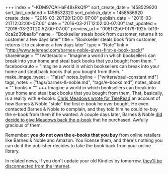 +++
index = "-KDM97QAlHaF48xRkQfP"
sort_create_date = 1458529920
sort_last_updated = 1458532320
sort_publish_date = 1458586920
create_date = "2016-03-20T20:12:00-07:00"
publish_date = "2016-03-21T12:02:00-07:00"
date = "2016-03-21T12:02:00-07:00"
last_updated = "2016-03-20T20:52:00-07:00"
preview_url = "005172b0-0f79-192b-bf13-0ca2d39baafb"
name = "Bookseller steals book from customer, returns it to customer a few days later"
title = "Bookseller steals book from customer, returns it to customer a few days later"
type = "Note"
link = "http://www.teleread.com/barnes-noble-gives-first-e-book-back/"
shareimage = ""
twitterauto = "Imagine a world in which booksellers can break into your home and steal back books that you bought from them. "
facebookauto = "Imagine a world in which booksellers can break into your home and steal back books that you bought from them. "
make_image_tweet = "False"
notes_byline = ["writers/paul-constant.md"]
tags_notes = ["tags/barnes-&amp;-noble.md", "tags/e-books.md"]
notes_about = ""
books = ""
+++
Imagine a world in which booksellers can break into your home and steal back books that you bought from them. That, basically, is a reality with e-books. [Chris Meadows wrote for TeleRead](http://www.teleread.com/barnes-noble-stole-first-e-book-ever-bought/) an account of how Barnes & Noble "stole" the first e-book he ever bought. He even contacted Barnes & Noble to complain, and they told him he could re-buy the e-book from them if he wanted. A couple days later, Barnes & Noble [did decide to give Meadows back the e-book](http://www.teleread.com/barnes-noble-gives-first-e-book-back/) that he purchased.  Awfully gracious of them.

Remember: **you do not own the e-books that you buy** from online retailers like Barnes & Noble and Amazon. You license them, and there's nothing you can do if the publisher decides to take the book back from your online library.

In related news, if you don't update your old Kindles by tomorrow, [they'll be disconnected from the internet](http://www.theverge.com/2016/3/20/11271880/amazon-kindle-emergency-update-unable-to-connect-at-this-time).